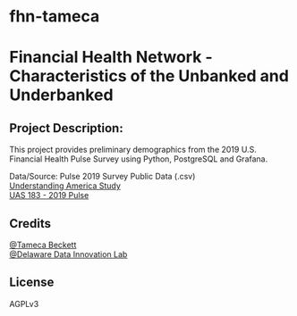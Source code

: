 # fhn-tameca
# Financial Health Network - Characteristics of the Unbanked and Underbanked

## Project Description:
This project provides preliminary demographics from the 2019 U.S. Financial Health Pulse Survey using Python, PostgreSQL and Grafana.

Data/Source: Pulse 2019 Survey Public Data (.csv)<br>
[Understanding America Study](https://uasdata.usc.edu/index.php)<br>
[UAS 183 - 2019 Pulse](https://uasdata.usc.edu/survey/UAS+183)

## Credits
[@Tameca Beckett](https://github.com/Tcjbeckett)<br>
[@Delaware Data Innovation Lab](https://github.com/de-data-lab)

## License
AGPLv3 

